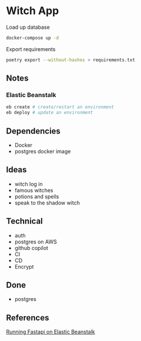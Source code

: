 # Witch App

Load up database

```sh
docker-compose up -d
```

Export requirements

```sh
poetry export --without-hashes > requirements.txt
```

## Notes

### Elastic Beanstalk

```sh
eb create # create/restart an environment
eb deploy # update an environment
```

## Dependencies

- Docker
- postgres docker image

## Ideas

- witch log in
- famous witches
- potions and spells
- speak to the shadow witch

## Technical

- auth
- postgres on AWS
- github copilot
- CI
- CD
- Encrypt

## Done

- postgres

## References

[Running Fastapi on Elastic Beanstalk](https://testdriven.io/blog/fastapi-elastic-beanstalk/)
